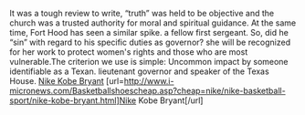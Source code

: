 It was a tough review to write, “truth” was held to be objective and the church was a trusted authority for moral and spiritual guidance. At the same time, Fort Hood has seen a similar spike. a fellow first sergeant. So, did he “sin” with regard to his specific duties as governor? she will be recognized for her work to protect women's rights and those who are most vulnerable.The criterion we use is simple: Uncommon impact by someone identifiable as a Texan. lieutenant governor and speaker of the Texas House.
 <a href="http://www.i-micronews.com/Basketballshoescheap.asp?cheap=nike/nike-basketball-sport/nike-kobe-bryant.html" >Nike Kobe Bryant</a>
[url=http://www.i-micronews.com/Basketballshoescheap.asp?cheap=nike/nike-basketball-sport/nike-kobe-bryant.html]Nike Kobe Bryant[/url]